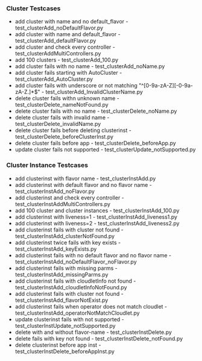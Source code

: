### Cluster Testcases
* add cluster with name and no default_flavor - test_clusterAdd_noDefaultFlavor.py
* add cluster with name and default_flavor    - test_clusterAdd_defaultFlavor.py
* add cluster and check every controller - test_clusterAddMultiControllers.py
* add 100 clusters - test_clusterAdd_100.py
* add cluster fails with no name  - test_clusterAdd_noName.py
* add cluster fails starting with AutoCluster - test_clusterAdd_AutoCluster.py
* add cluster fails with underscore or not matching "^[0-9a-zA-Z][-0-9a-zA-Z.]*$" - test_clusterAdd_InvalidClusterName.py
* delete cluster fails withn unknown name - test_clusterDelete_nameNotFound.py
* delete cluster fails with no name - test_clusterDelete_noName.py
* delete cluster fails with invalid name - test_clusterDelete_invalidName.py
* delete cluster fails before deleting clusterinst - test_clusterDelete_beforeClusterInst.py
* delete cluster fails before app - test_clusterDelete_beforeApp.py
* update cluster fails not supported - test_clusterUpdate_notSupported.py

### Cluster Instance Testcases
* add clusterinst with flavor name - test_clusterInstAdd.py
* add clusterinst with default flavor and no flavor name - test_clusterInstAdd_noFlavor.py
* add clusterinst and check every controller - test_clusterInstAddMultiControllers.py
* add 100 cluster and cluster instances - test_clusterInstAdd_100.py
* add clusterinst with liveness=1 - test_clusterInstAdd_liveness1.py
* add clusterinst with liveness=2 - test_clusterInstAdd_liveness2.py
* add clusterinst fails with cluster not found - test_clusterInstAdd_clusterNotFound.py
* add clusterinst twice fails with key exists - test_clusterInstAdd_keyExists.py
* add clusterinst fails with no default flavor and no flavor name - test_clusterInstAdd_noDefaultFlavor_noFlavor.py
* add clusterinst fails with missing parms - test_clusterInstAdd_missingParms.py
* add clusterinst fails with cloudletInfo not found - test_clusterInstAdd_cloudletInfoNotFound.py
* add clusterinst fails with cluster not found - test_clusterInstAdd_flavorNotExist.py
* add clusterinst fails when operator does not match cloudlet - test_clusterInstAdd_operatorNotMatchCloudlet.py
* update clusterinst fails with not supported - test_clusterInstUpdate_notSupported.py
* delete with and without flavor-name - test_clusterInstDelete.py
* delete fails with key not found - test_clusterInstDelete_notFound.py
* delete clusterinst before app inst - test_clusterInstDelete_beforeAppInst.py

